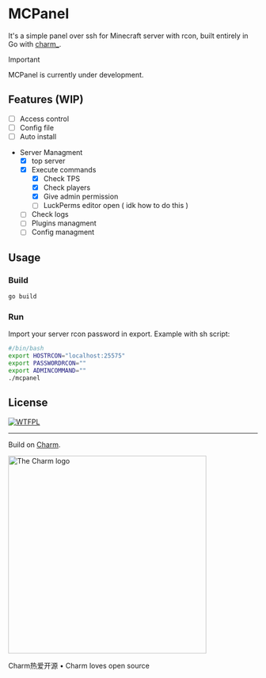 # MCPanel 
It's a simple panel over ssh for Minecraft server with rcon, built entirely in Go with [charm_](https://charm.sh/).


> [!IMPORTANT]
> MCPanel is currently under development.

## Features (WIP)
- [ ] Access control
- [ ] Config file
- [ ] Auto install
- Server Managment
    - [x] top server 
    - [x] Execute commands 
        - [x] Check TPS
        - [x] Check players
        - [x] Give admin permission
        - [ ] LuckPerms editor open ( idk how to do this )
    - [ ] Check logs
    - [ ] Plugins managment
    - [ ] Config managment

## Usage
### Build
```bash
go build
```
### Run
Import your server rcon password in export.
Example with sh script:
```bash
#/bin/bash
export HOSTRCON="localhost:25575"
export PASSWORDRCON=""
export ADMINCOMMAND=""
./mcpanel
```

## License
[![WTFPL](http://www.wtfpl.net/download/wtfpl-badge-3/)](https://github.com/alozoBack/mcpanel/raw/main/LICENSE)

---

Build on [Charm](https://charm.sh).

<a href="https://charm.sh/"><img alt="The Charm logo" src="https://stuff.charm.sh/charm-badge.jpg" width="400"></a>

Charm热爱开源 • Charm loves open source

